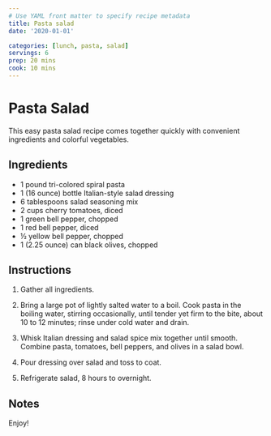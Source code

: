 ```yaml
---
# Use YAML front matter to specify recipe metadata
title: Pasta salad
date: '2020-01-01'

categories: [lunch, pasta, salad]
servings: 6
prep: 20 mins
cook: 10 mins
---
```


# Pasta Salad

This easy pasta salad recipe comes together quickly with convenient ingredients and colorful vegetables.

## Ingredients

- 1 pound tri-colored spiral pasta
- 1 (16 ounce) bottle Italian-style salad dressing
- 6 tablespoons salad seasoning mix
- 2 cups cherry tomatoes, diced
- 1 green bell pepper, chopped
- 1 red bell pepper, diced
- ½ yellow bell pepper, chopped
- 1 (2.25 ounce) can black olives, chopped


## Instructions

1. Gather all ingredients.

2. Bring a large pot of lightly salted water to a boil. Cook pasta in the boiling water, stirring occasionally, until tender yet firm to the bite, about 10 to 12 minutes; rinse under cold water and drain.

3. Whisk Italian dressing and salad spice mix together until smooth. Combine pasta, tomatoes, bell peppers, and olives in a salad bowl.

4. Pour dressing over salad and toss to coat.

5. Refrigerate salad, 8 hours to overnight.


## Notes
Enjoy!